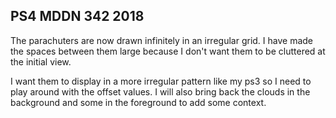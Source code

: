 ## PS4 MDDN 342 2018

The parachuters are now drawn infinitely in an irregular grid. I have made the spaces between them large because I don't want them to be cluttered at the initial view. 

I want them to display in a more irregular pattern like my ps3 so I need to play around with the offset values. I will also bring back the clouds in the background and some in the foreground to add some context. 